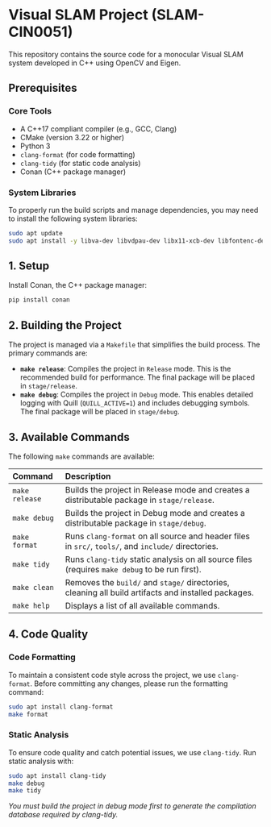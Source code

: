 # Visual SLAM Project (SLAM-CIN0051)

This repository contains the source code for a monocular Visual SLAM system developed in C++ using OpenCV and Eigen.

## Prerequisites

### Core Tools

* A C++17 compliant compiler (e.g., GCC, Clang)
* CMake (version 3.22 or higher)
* Python 3
* `clang-format` (for code formatting)
* `clang-tidy` (for static code analysis)
* Conan (C++ package manager)

### System Libraries

To properly run the build scripts and manage dependencies, you may need to install the following system libraries:

```bash
sudo apt update
sudo apt install -y libva-dev libvdpau-dev libx11-xcb-dev libfontenc-dev libxaw7-dev libxkbfile-dev libxmu-dev libxmuu-dev libxpm-dev libxres-dev libxtst-dev libxcb-glx0-dev libxcb-render-util0-dev libxcb-xkb-dev libxcb-icccm4-dev libxcb-image0-dev libxcb-keysyms1-dev libxcb-randr0-dev libxcb-shape0-dev libxcb-sync-dev libxcb-xfixes0-dev libxcb-xinerama0-dev libxcb-dri3-dev libxcb-cursor-dev libxcb-dri2-0-dev libxcb-dri3-dev libxcb-present-dev libxcb-composite0-dev libxcb-ewmh-dev libxcb-res0-dev libxcb-util-dev libxcb-util0-dev
```

## 1. Setup

Install Conan, the C++ package manager:

```bash
pip install conan
```

## 2. Building the Project

The project is managed via a `Makefile` that simplifies the build process. The primary commands are:

* **`make release`**: Compiles the project in `Release` mode. This is the recommended build for performance. The final package will be placed in `stage/release`.
* **`make debug`**: Compiles the project in `Debug` mode. This enables detailed logging with Quill (`QUILL_ACTIVE=1`) and includes debugging symbols. The final package will be placed in `stage/debug`.

## 3. Available Commands

The following `make` commands are available:

| Command        | Description                                                                                              |
| :------------- | :------------------------------------------------------------------------------------------------------- |
| `make release` | Builds the project in Release mode and creates a distributable package in `stage/release`.             |
| `make debug`   | Builds the project in Debug mode and creates a distributable package in `stage/debug`.                 |
| `make format`  | Runs `clang-format` on all source and header files in `src/`, `tools/`, and `include/` directories.    |
| `make tidy`    | Runs `clang-tidy` static analysis on all source files (requires `make debug` to be run first).        |
| `make clean`   | Removes the `build/` and `stage/` directories, cleaning all build artifacts and installed packages.    |
| `make help`    | Displays a list of all available commands.                                                              |

## 4. Code Quality

### Code Formatting

To maintain a consistent code style across the project, we use `clang-format`. Before committing any changes, please run the formatting command:

```bash
sudo apt install clang-format
make format
```

### Static Analysis

To ensure code quality and catch potential issues, we use `clang-tidy`. Run static analysis with:

```bash
sudo apt install clang-tidy
make debug
make tidy
```

_You must build the project in debug mode first to generate the compilation database required by clang-tidy._